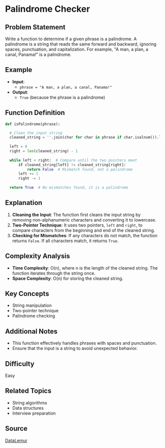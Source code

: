 # Palindrome Checker

## Problem Statement
Write a function to determine if a given phrase is a palindrome. A palindrome is a string that reads the same forward and backward, ignoring spaces, punctuation, and capitalization. For example, "A man, a plan, a canal, Panama!" is a palindrome.

## Example
- **Input**: 
  - `phrase = "A man, a plan, a canal, Panama!"`
- **Output**: 
  - `True` (because the phrase is a palindrome)

## Function Definition
```py
def isPalindrome(phrase):

  # Clean the input string
  cleaned_string = ''.join(char for char in phrase if char.isalnum()).lower()
    
  left = 0
  right = len(cleaned_string) - 1
    
  while left < right:  # Compare until the two pointers meet
      if cleaned_string[left] != cleaned_string[right]:
          return False  # Mismatch found, not a palindrome
      left += 1
      right -= 1
    
  return True  # No mismatches found, it is a palindrome
```

## Explanation
1. **Cleaning the Input**: The function first cleans the input string by removing non-alphanumeric characters and converting it to lowercase.
2. **Two-Pointer Technique**: It uses two pointers, `left` and `right`, to compare characters from the beginning and end of the cleaned string.
3. **Checking for Mismatches**: If any characters do not match, the function returns `False`. If all characters match, it returns `True`.

## Complexity Analysis
- **Time Complexity**: O(n), where n is the length of the cleaned string. The function iterates through the string once.
- **Space Complexity**: O(n) for storing the cleaned string.

## Key Concepts
- String manipulation
- Two-pointer technique
- Palindrome checking

## Additional Notes
- This function effectively handles phrases with spaces and punctuation.
- Ensure that the input is a string to avoid unexpected behavior.

## Difficulty
Easy

## Related Topics
- String algorithms
- Data structures
- Interview preparation

## Source
[DataLemur](https://datalemur.com/questions/python-palindrome)
